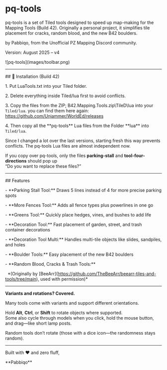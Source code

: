 
# pq-tools

pq-tools is a set of Tiled tools designed to speed up map-making for the Mapping Tools (Build 42). Originally a personal project, it simplifies tile placement for cracks, random blood, and the new B42 boulders.


by Pabbiqo, from the Unofficial PZ Mapping Discord community.


Version: August 2025 – v4


!\[pq-tools](images/toolbar.png)


---

\## 🔧 Installation (Build 42)


1\. Put LuaTools.txt into your Tiled folder.  

2\. Delete everything inside Tiled/lua first to avoid conflicts.  

3\. Copy the files from the ZIP; B42.Mapping.Tools.zip\TileD\lua into your `Tiled/lua`.
you can find them here again: https://github.com/Unjammer/WorldEd/releases  

4\. Then copy all the \*\*pq-tools\*\* Lua files from the Folder \*\*lua\*\* into `Tiled/lua`.


Since I changed a lot over the last versions, starting fresh this way prevents conflicts. The pq-tools Lua files are almost independent now.

If you copy over pq-tools, only the files **parking-stall** and **tool-four-directions** should pop up  
“Do you want to replace these files?”


---


\## Features


\- \*\*Parking Stall Tool:\*\* Draws 5 lines instead of 4 for more precise parking spots  

\- \*\*More Fences Tool:\*\* Adds all fence types plus powerlines in one go  

\- \*\*Greens Tool:\*\* Quickly place hedges, vines, and bushes to add life  

\- \*\*Decoration Tool:\*\* Fast placement of garden, street, and trash container decorations  

\- \*\*Decoration Tool Multi:\*\* Handles multi-tile objects like slides, sandpiles, and holes  

\- \*\*Boulder Tools:\*\* Easy placement of the new B42 boulders  

\- \*\*Random Blood, Cracks \& Trash Tools:\*\*  

&nbsp; \*(Originally by \[BeeArr](https://github.com/TheBeeArr/beearr-tiles-and-tools/tree/main), used with permission)\*

---

**Variants and rotations? Covered.**

Many tools come with variants and support different orientations.

Hold **Alt**, **Ctrl**, or **Shift** to rotate objects where supported.  
Some also cycle through models when you click, hold the mouse button, and drag—like short lamp posts.

Random tools don’t rotate (those with a dice icon—the randomness stays random).

---

Built with ❤️ and zero fluff,  

\*\*Pabbiqo\*\*

